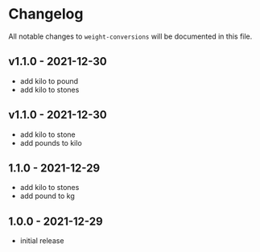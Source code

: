 # Changelog

All notable changes to `weight-conversions` will be documented in this file.

## v1.1.0 - 2021-12-30

- add kilo to pound
- add kilo to stones

## v1.1.0 - 2021-12-30

- add kilo to stone
- add pounds to kilo

## 1.1.0 - 2021-12-29

- add kilo to stones
- add pound to kg

## 1.0.0 - 2021-12-29

- initial release
